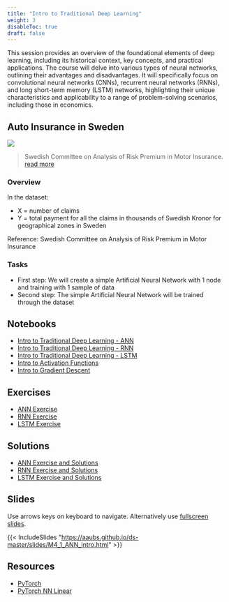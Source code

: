 ```yaml
---
title: "Intro to Traditional Deep Learning"
weight: 3
disableToc: true
draft: false
---
```


This session provides an overview of the foundational elements of deep learning, including its historical context, key concepts, and practical applications. The course will delve into various types of neural networks, outlining their advantages and disadvantages. It will specifically focus on convolutional neural networks (CNNs), recurrent neural networks (RNNs), and long short-term memory (LSTM) networks, highlighting their unique characteristics and applicability to a range of problem-solving scenarios, including those in economics. 

## Auto Insurance in Sweden

![](https://raw.githubusercontent.com/aaubs/ds-master/main/data/Images/Auto-Insurance.jpeg)

> Swedish Committee on Analysis of Risk Premium in Motor Insurance. [read more](https://college.cengage.com/mathematics/brase/understandable_statistics/7e/students/datasets/slr/frames/slr06.html)


### Overview

In the dataset:

* X = number of claims
* Y = total payment for all the claims in thousands of Swedish Kronor for geographical zones in Sweden

Reference: Swedish Committee on Analysis of Risk Premium in Motor Insurance

### Tasks

* First step: We will create a simple Artificial Neural Network with 1 node and training with 1 sample of data 
* Second step: The simple Artificial Neural Network will be trained through the dataset



## Notebooks

* [Intro to Traditional Deep Learning - ANN](https://colab.research.google.com/github/aaubs/ds-master/blob/main/notebooks/M3_1_ann_intro_v3.ipynb)
* [Intro to Traditional Deep Learning - RNN](https://colab.research.google.com/github/aaubs/ds-master/blob/main/notebooks/M3_1_RNN_Tutorial_v2.ipynb)
* [Intro to Traditional Deep Learning - LSTM](https://colab.research.google.com/github/aaubs/ds-master/blob/main/notebooks/M3_1_LSTM_Tutorial_v2.ipynb)
* [Intro to Activation Functions](https://colab.research.google.com/github/aaubs/ds-master/blob/main/notebooks/M3_1_Activation_Functions_Tutorial.ipynb)
* [Intro to Gradient Descent](https://colab.research.google.com/github/aaubs/ds-master/blob/main/notebooks/M3_1_Gradient_Descent_Tutorial.ipynb)


## Exercises  

* [ANN Exercise](https://colab.research.google.com/github/aaubs/ds-master/blob/main/notebooks/M4_1_ann_intro_v3_Exercise.ipynb)
* [RNN Exercise](https://colab.research.google.com/github/aaubs/ds-master/blob/main/notebooks/M3_1_RNN_Exercise_v3.ipynb)
* [LSTM Exercise](https://colab.research.google.com/github/aaubs/ds-master/blob/main/notebooks/M3_1_LSTM_Tutorial_v2_Exercise.ipynb)


## Solutions
* [ANN Exercise and Solutions](https://colab.research.google.com/github/aaubs/ds-master/blob/main/notebooks/M4_1_ann_intro_v3_Exercise_Solution.ipynb)
* [RNN Exercise and Solutions](https://colab.research.google.com/github/aaubs/ds-master/blob/main/notebooks/M3_1_RNN_Exercise_Solution_v3.ipynb)
* [LSTM Exercise and Solutions](https://colab.research.google.com/github/aaubs/ds-master/blob/main/notebooks/M3_1_LSTM_Tutorial_v2_Exercise_Solution.ipynb)

## Slides

  Use arrows keys on keyboard to navigate. Alternatively use [fullscreen slides](https://aaubs.github.io/ds-master/slides/M4_1_ANN_intro.html).

{{< IncludeSlides "https://aaubs.github.io/ds-master/slides/M4_1_ANN_intro.html" >}}

## Resources

* [PyTorch](https://pytorch.org/docs/stable/nn.html)
* [PyTorch NN Linear](https://www.sharetechnote.com/html/Python_PyTorch_nn_Linear_01.html)

